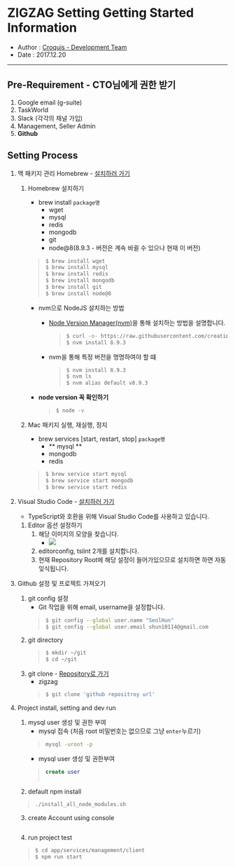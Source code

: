 # ZIGZAG Setting Getting Started Information
- Author : <a href="https://github.com/croquiscom" target="_blank">Croquis - Development Team</a>
- Date : 2017.12.20
---
## Pre-Requirement - CTO님에게 권한 받기 
1. Google email (g-suite)
2. TaskWorld 
3. Slack (각각의 채널 가입)
4. Management, Seller Admin
5. **Github**

## Setting Process
1. 맥 패키지 관리 Homebrew - <a href="" target="_blank">설치하러 가기</a> 
	1. Homebrew 설치하기
		- brew install `package명`
			- wget 
			- mysql
			- redis
			- mongodb
			- git
			- node@8(8.9.3 - 버전은 계속 바귈 수 있으나 현재 이 버전)

		> ```bash
		> $ brew install wget
		> $ brew install mysql
		> $ brew install redis
		> $ brew install mongodb
		> $ brew install git
		> $ brew install node@8
		> ```

		- nvm으로 NodeJS 설치하는 방법
			- [Node Version Manager(nvm)](https://github.com/creationix/nvm)을 통해 설치하는 방법을 설명합니다.
				> ```bash
				> $ curl -o- https://raw.githubusercontent.com/creationix/nvm/v0.33.8/install.sh | bash
				> $ nvm install 8.9.3
				> ```
			- nvm을 통해 특정 버전을 명명하여야 할 떄
				> ```bash
				> $ nvm install 8.9.3
				> $ nvm ls
				> $ nvm alias default v8.9.3
				> ```

		- **node version 꼭 확인하기**
			> ```bash
			> $ node -v 
			> ```
	2. Mac 패키지 실행, 재실행, 정지
		- brew services [start, restart, stop] `package명`
			- ** mysql **
			- mongodb
			- redis
		> ```bash
		> $ brew service start mysql
		> $ brew service start mongodb
		> $ brew service start redis
		> ```

2. Visual Studio Code - <a href="https://code.visualstudio.com/" target="_blank">설치하러 가기</a> 
	- TypeScript와 호환을 위해 Visual Studio Code를 사용하고 있습니다.
	1. Editor 옵션 설정하기
		1. 해당 이미지의 모양을 찾습니다.
			- <img src="editorConfig.png"/>
		2. editorconfig, tslint 2개를 설치합니다.
		3. 현재 Repository Root에 해당 설정이 들어가있으므로 설치하면 하면 자동 잊식됩니다.

3. Github 설정 및 프로젝트 가져오기
	1. git config 설정
		- Git 작업을 위해 email, username을 설정합니다.
		> ```bash
		> $ git config --global user.name "SeolHun"
		> $ git config --global user.email shun10114@gmail.com
		> ```
	2. git directory
		> ```bash
		> $ mkdir ~/git
		> $ cd ~/git
		> ```
	3. git clone - <a href="https://github.com/croquiscom/zigzag" target="_blank">Repository로 가기</a> 
		- zigzag
		> ```bash
		> $ git clone 'github repositroy url'
		> ```

4. Project install, setting and dev run
	1. mysql user 생성 및 권한 부여
		- mysql 접속 (처음 root 비밀번호는 없으므로 그냥 `enter`누르기)
		> ```bash
		> mysql -uroot -p
		> ```
		- mysql user 생성 및 권한부여
		> ```sql
		> create user
		> 
		> 
		> 
		> ```
	2. default npm install 
	> ```bash
	> ./install_all_node_modules.sh 
	> ```
	3. create Account using console
	> ```bash
	> 
	> ```
	4. run project test
	> ```bash
	> $ cd app/services/management/client
	> $ npm run start
	> ```